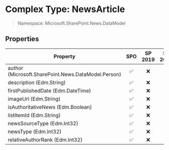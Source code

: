 # Complex Type: NewsArticle

> Namespace: Microsoft.SharePoint.News.DataModel

## Properties

Property | SPO | SP 2019 | SP 2016 | SP 2013
----------|:---:|:-------:|:-------:|:-------:
author (Microsoft.SharePoint.News.DataModel.Person) | ✅ | ❌ | ❌ | ❌
description (Edm.String) | ✅ | ❌ | ❌ | ❌
firstPublishedDate (Edm.DateTime) | ✅ | ❌ | ❌ | ❌
imageUrl (Edm.String) | ✅ | ❌ | ❌ | ❌
isAuthoritativeNews (Edm.Boolean) | ✅ | ❌ | ❌ | ❌
listItemId (Edm.String) | ✅ | ❌ | ❌ | ❌
newsSourceType (Edm.Int32) | ✅ | ❌ | ❌ | ❌
newsType (Edm.Int32) | ✅ | ❌ | ❌ | ❌
relativeAuthorRank (Edm.Int32) | ✅ | ❌ | ❌ | ❌